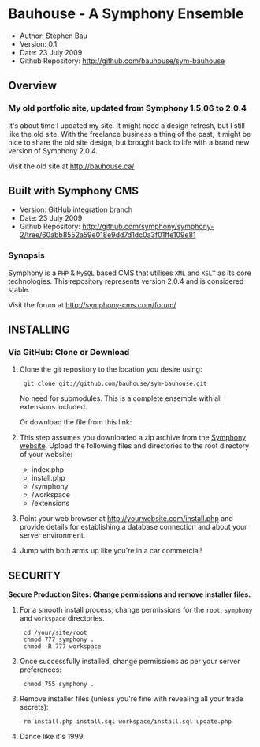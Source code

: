 # Bauhouse - A Symphony Ensemble

- Author: Stephen Bau
- Version: 0.1
- Date: 23 July 2009
- Github Repository: <http://github.com/bauhouse/sym-bauhouse>

## Overview

### My old portfolio site, updated from Symphony 1.5.06 to 2.0.4

It's about time I updated my site. It might need a design refresh, but I still like the old site. With the freelance business a thing of the past, it might be nice to share the old site design, but brought back to life with a brand new version of Symphony 2.0.4.

Visit the old site at <http://bauhouse.ca/>

## Built with Symphony CMS

- Version: GitHub integration branch
- Date: 23 July 2009
- Github Repository: <http://github.com/symphony/symphony-2/tree/60abb8552a59e018e9dd7d1dc0a3f01ffe109e81>


### Synopsis

Symphony is a `PHP` & `MySQL` based CMS that utilises `XML` and `XSLT` as its core 
technologies. This repository represents version 2.0.4 and is considered stable.

Visit the forum at <http://symphony-cms.com/forum/>


## INSTALLING

### Via GitHub: Clone or Download

1. Clone the git repository to the location you desire using:

		git clone git://github.com/bauhouse/sym-bauhouse.git
		
	No need for submodules. This is a complete ensemble with all extensions included.
	
	Or download the file from this link: 
		
2. This step assumes you downloaded a zip archive from the [Symphony website](http://symphony21.com). 
Upload the following files and directories to the root directory of your website:

	- index.php
	- install.php
	- /symphony
	- /workspace
	- /extensions

3. Point your web browser at <http://yourwebsite.com/install.php> and provide
details for establishing a database connection and about your server environment.

4. Jump with both arms up like you're in a car commercial!


## SECURITY

**Secure Production Sites: Change permissions and remove installer files.**

1. For a smooth install process, change permissions for the `root`, `symphony` and `workspace` directories.

		cd /your/site/root
		chmod 777 symphony .
		chmod -R 777 workspace

2. Once successfully installed, change permissions as per your server preferences:

		chmod 755 symphony .

3. Remove installer files (unless you're fine with revealing all your trade secrets):

		rm install.php install.sql workspace/install.sql update.php

4. Dance like it's 1999!
